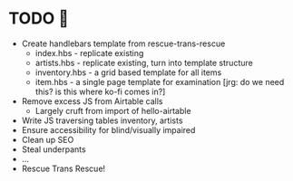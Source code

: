 # TODO 🚧

* Create handlebars template from rescue-trans-rescue 
    * index.hbs - replicate existing
    * artists.hbs - replicate existing, turn into template structure
    * inventory.hbs - a grid based template for all items
    * item.hbs - a single page template for examination [jrg: do we need this? is this where ko-fi comes in?]
* Remove excess JS from Airtable calls
    * Largely cruft from import of hello-airtable
* Write JS traversing tables inventory, artists
* Ensure accessibility for blind/visually impaired
* Clean up SEO
* Steal underpants
* ...
* Rescue Trans Rescue! 